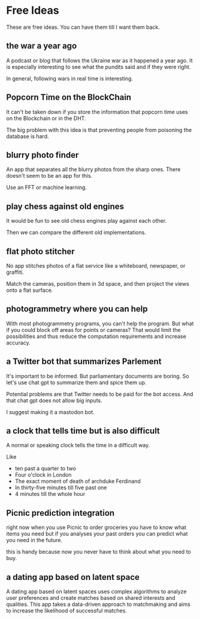# Free Ideas

These are free ideas. You can have them till I want them back.

## the war a year ago

A podcast or blog that follows the Ukraine war as it happened a year ago. It is especially interesting to see what the pundits said and if they were right.

In general, following wars in real time is interesting.

## Popcorn Time on the BlockChain

It can't be taken down if you store the information that popcorn time uses on the Blockchain or in the DHT.

The big problem with this idea is that preventing people from poisoning the database is hard.

## blurry photo finder

An app that separates all the blurry photos from the sharp ones. There doesn't seem to be an app for this.

Use an FFT or machine learning.

## play chess against old engines

It would be fun to see old chess engines play against each other.

Then we can compare the different old implementations.

## flat photo stitcher

No app stitches photos of a flat service like a whiteboard, newspaper, or graffiti.

Match the cameras, position them in 3d space, and then project the views onto a flat surface.

## photogrammetry where you can help

With most photogrammetry programs, you can't help the program. But what if you could block off areas for points or cameras? That would limit the possibilities and thus reduce the computation requirements and increase accuracy.

## a Twitter bot that summarizes Parlement

It's important to be informed. But parliamentary documents are boring. So let's use chat gpt to summarize them and spice them up.

Potential problems are that Twitter needs to be paid for the bot access. And that chat gpt does not allow big inputs.

I suggest making it a mastodon bot.

## a clock that tells time but is also difficult

A normal or speaking clock tells the time in a difficult way.

Like

- ten past a quarter to two
- Four o'clock in London
- The exact moment of death of archduke Ferdinand
- In thirty-five minutes till five past one
- 4 minutes till the whole hour

## Picnic prediction integration

right now when you use Picnic to order groceries you have to know what items you need but if you analyses your past orders you can predict what you need in the future.

this is handy because now you never have to think about what you need to buy.

## a dating app based on latent space

A dating app based on latent spaces uses complex algorithms to analyze user preferences and create matches based on shared interests and qualities. This app takes a data-driven approach to matchmaking and aims to increase the likelihood of successful matches.